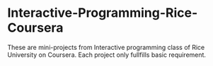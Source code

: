 # Interactive-Programming-Rice-Coursera
These are mini-projects from Interactive programming class of Rice University on Coursera. Each project only fullfills basic requirement.
